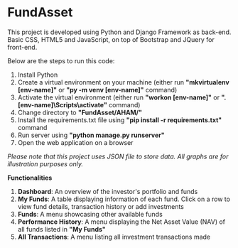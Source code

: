 # FundAsset

This project is developed using Python and Django Framework as back-end. Basic CSS, HTML5 and JavaScript, on top of Bootstrap and JQuery for front-end.

Below are the steps to run this code:
1. Install Python
2. Create a virtual environment on your machine (either run **"mkvirtualenv [env-name]"** or **"py -m venv [env-name]"** command)
3. Activate the virtual environment (either run **"workon [env-name]"** or **".\[env-name]\Scripts\activate"** command)
4. Change directory to **"FundAsset/AHAM/"**
5. Install the requirements.txt file using **"pip install -r requirements.txt"** command
6. Run server using **"python manage.py runserver"**
7. Open the web application on a browser

_Please note that this project uses JSON file to store data. All graphs are for illustration purposes only._ 

**Functionalities**
1. **Dashboard**: An overview of the investor's portfolio and funds
2. **My Funds**: A table displaying information of each fund. Click on a row to view fund details, transaction history or add investments
3. **Funds**: A menu showcasing other available funds
4. **Performance History**: A menu displaying the Net Asset Value (NAV) of all funds listed in **"My Funds"**
5. **All Transactions**: A menu listing all investment transactions made
